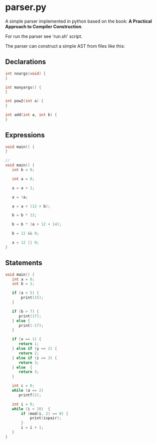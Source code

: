 # parser.py

A simple parser implemented in python based on the book: **A Practical Approach to Compiler Construction**.

For run the parser see 'run.sh' script.

The parser can construct a simple AST from files like this:

## Declarations
```c
int noargs(void) {
}

int manyargs() {
}

int pow2(int a) {
}

int add(int a, int b) {
}
```

## Expressions
```c
void main() {
}

//
void main() {
   int b = 0;

   int a = 0;

   a = a + 1;

   a = !a;

   a = a + (12 + b);

   b = b * 12;

   b = b * (a + 12 + 14);

   b = 12 && 0;

   a = 12 || 0;
}
```

## Statements
```c
void main() {
   int a = 0;
   int b = 1;

   if (a > 5) {
       print(15);
   }

   if (b > 7) {
      print(17);
   } else {
      print(-17);
   }

   if (x == 1) {
      return 1;
   } else if (y == 2) {
      return 2;
   } else if (z == 3) {
      return 3;
   } else  {
      return 3;
   }

   int c = 0;
   while (a == 2)
      printf(2);

   int i = 0;
   while (i < 10)  {
       if (mod(i, 2) == 0) {
           print(ispair);
       }
       i = i + 1;
   }
}
```

